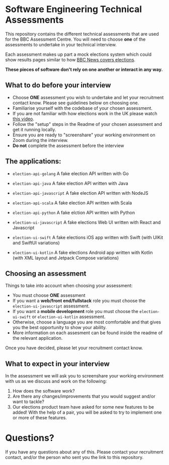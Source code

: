 # Software Engineering Technical Assessments

This repository contains the different technical assessments that are used for the BBC Assessment Centre. You will need to choose **one** of the assessments to undertake in your technical interview. 

Each assessment makes up part a mock elections system which could show results pages similar to how [BBC News covers elections](https://www.bbc.co.uk/news/topics/c37d28xdn99t/scottish-parliament-election-2021). 

**These pieces of software don't rely on one another or interact in any way.**

## What to do before your interview

* Choose **ONE** assessment you wish to undertake and let your recruitment contact know. Please see guidelines below on choosing one.
* Familiarise yourself with the codebase of your chosen assessment.
* If you are not familiar with how elections work in the UK please watch [this video](https://www.youtube.com/watch?v=cRxUhGetEPQ). 
* Follow the "setup" steps in the Readme of your chosen assessment and get it running locally.
* Ensure you are ready to "screenshare" your working environment on Zoom during the interview.
* **Do not** complete the assessment before the interview

## The applications:

- `election-api-golang` A fake election API written with Go
- `election-api-java` A fake election API written with Java
- `election-api-javascript` A fake election API written with NodeJS
- `election-api-scala` A fake election API written with Scala
- `election-api-python` A fake elction API written with Python

- `election-ui-javascript` A fake elections Web UI written with React and Javascript

- `election-ui-swift` A fake elections iOS app written with Swift (with UIKit and SwiftUI variations)
- `election-ui-kotlin` A fake elections Android app written with Kotlin (with XML layout and Jetpack Compose variations)

## Choosing an assessment

Things to take into account when choosing your assessment:

* You must choose **ONE** assessment
* If you want a **web/front end/fullstack** role you must choose the `election-ui-javascript` assessment. 
* If you want a **mobile development** role you must choose the `election-ui-swift` or `election-ui-kotlin` assessment.
* Otherwise, choose a language you are most comfortable and that gives you the best opportunity to show your ability. 
* More information on each assesment can be found inside the readme of the relevant application. 

Once you have decided, please let your recruitment contact know.

## What to expect in your interview

In the assessment we will ask you to screenshare your working environment with us as we discuss and work on the following:

1) How does the software work?
2) Are there any changes/improvements that you would suggest and/or want to tackle?
3) Our elections product team have asked for some new features to be added! With the help of a pair, you will be asked to try to implement one or more of these features.

# Questions?

If you have any questions about any of this. Please contact your recruitment contact, and/or the person who sent you the link to this repository.
